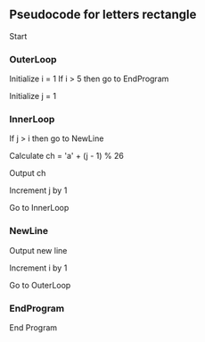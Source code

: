 ## Pseudocode for letters rectangle

Start

### OuterLoop
Initialize i = 1
If i > 5 then go to EndProgram

Initialize j = 1

### InnerLoop
If j > i then go to NewLine

Calculate ch = 'a' + (j - 1) % 26

Output ch

Increment j by 1

Go to InnerLoop

### NewLine
Output new line

Increment i by 1

Go to OuterLoop

### EndProgram
End Program
